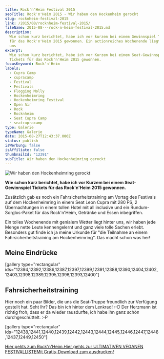 ```yaml
---
title: Rock'n'Heim Festival 2015
seoTitle: Rock'n'Heim 2015 - Wir haben den Hockenheim gerockt
slug: rocknheim-festival-2015
link: /2015/08/rocknheim-festival-2015/
fileName: 2015-08---rock-n-heim-festival-2015.md
description:
  Wie schon kurz berichtet, habe ich vor kurzem bei einem Gewinnspiel Tickets
  für das Rock'n'Heim 2015 gewonnen. Ein actionreiches Wochenende liegt hinter
  uns
excerpt:
  Wie schon kurz berichtet, habe ich vor Kurzem bei einem Seat-Gewinnspiel
  Tickets für das Rock'n'Heim 2015 gewonnen.
focusKeyword: Rock'n'Heim
labels:
  - Cupra Camp
  - cupracamp
  - Festival
  - Festivals
  - Flogging Molly
  - Hockenheimring
  - Hockenheimring Festival
  - Open Air
  - Rock
  - Rocknheim
  - Seat Cupra Camp
  - seatcupracamp
type: Galerie
typeName: Galerie
date: 2015-08-27T12:43:37.000Z
status: publish
isWerbung: false
isAffiliate: false
thumbnailId: "12391"
subTitle: Wir haben den Hockenheimring gerockt
---
```


![Wir haben den Hockenheimring gerockt](http://cardamonchai.com/wp-content/uploads/2015/08/20922701385_03b978826e_z.jpg "Wir haben den Hockenheimring gerockt")

<strong>Wie schon kurz berichtet, habe ich vor Kurzem bei einem Seat-Gewinnspiel
Tickets für das Rock'n'Heim 2015 gewonnen. </strong>

Zusätzlich gab es noch ein Fahrsicherheitstraining am Vortag des Festivals auf
dem Hockenheimring in einem Seat Leon Cupra mit 280 PS, 2 Übernachtungen in
einem tollen Hotel mit all inclusive und ein Rundum-Sorglos-Paket für das
Rock'n'Heim, Getränke und Essen inbegriffen.

Ein tolles Wochenende mit genialem Wetter liegt hinter uns, wir haben jede Menge
nette Leute kennengelernt und ganz viele tolle Sachen erlebt. Besonders gut
finde ich ja meine Urkunde für "die Teilnahme an einem Fahrsicherheitstraining
am Hockenheimring". Das macht schon was her!

## Meine Eindrücke

[gallery type="rectangular"
ids="12394,12392,12386,12387,12397,12399,12391,12388,12390,12404,12402,12403,12398,12389,12395,12396,12393,12400"]

## Fahrsicherheitstraining

Hier noch ein paar Bilder, die uns die Seat-Truppe freundlich zur Verfügung
gestellt hat. Seht Ihr? Das bin ich hinter dem Lenkrad! :-D Der Herzmann ist
richtig froh, dass er da wieder rausdurfte, ich habe ihn ganz schön
durchgeschüttelt. :-P

[gallery type="rectangular"
ids="12438,12441,12440,12439,12442,12443,12444,12445,12446,12447,12448,12437,12449,12450"]

<a href="https://www.rock-n-heim.com/" target="_blank" rel="noopener">Hier gehts
zum
Rock'n'Heim.</a><a class="banner banner-green" href="/2015/03/die-ultimative-vegane-festivalliste"><span class="head">Hier
gehts zur ULTIMATIVEN VEGANEN FESTIVALLISTE</span><span class="text">Mit
Gratis-Download zum ausdrucken!</span></a>

